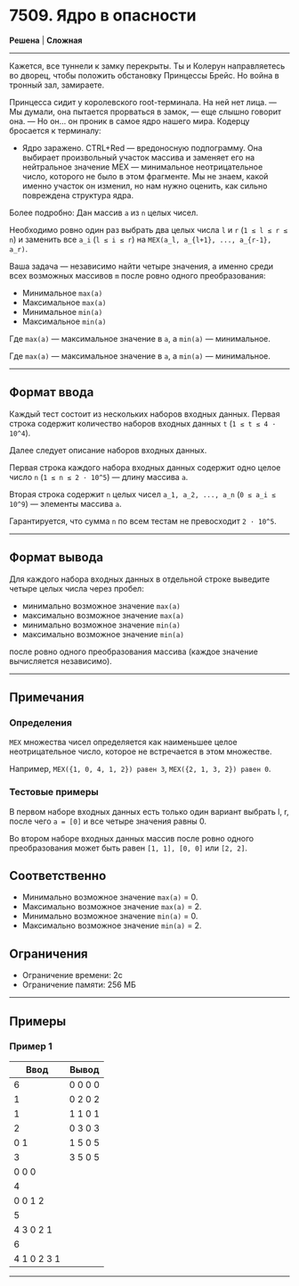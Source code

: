 # 7509. Ядро в опасности

**Решена** | **Сложная**

---

Кажется, все туннели к замку перекрыты. Ты и Колерун направляетесь во дворец, чтобы положить обстановку Принцессы Брейс. Но война в тронный зал, замираете.

Принцесса сидит у королевского root-терминала. На ней нет лица. — Мы думали, она пытается прорваться в замок, — еще слышно говорит она. — Но он… он проник в самое ядро нашего мира. Кодерцу бросается к терминалу:

- Ядро заражено. CTRL+Red — вредоносную подпограмму. Она выбирает произвольный участок массива и заменяет его на нейтральное значение МЕХ — минимальное неотрицательное число, которого не было в этом фрагменте. Мы не знаем, какой именно участок он изменил, но нам нужно оценить, как сильно повреждена структура ядра.

Более подробно:
Дан массив `a` из `n` целых чисел.

Необходимо ровно один раз выбрать два целых числа `l` и `r` (`1 ≤ l ≤ r ≤ n`) и заменить все `a_i` (`l ≤ i ≤ r`) на `MEX(a_l, a_{l+1}, ..., a_{r-1}, a_r)`.

Ваша задача — независимо найти четыре значения, а именно среди всех возможных массивов `m` после ровно одного преобразования:
- Минимальное `max(a)`
- Максимальное `max(a)`
- Минимальное `min(a)`
- Максимальное `min(a)`

Где `max(a)` — максимальное значение в `a`, а `min(a)` — минимальное.

Где `max(a)` — максимальное значение в `a`, а `min(a)` — минимальное.

---

## Формат ввода

Каждый тест состоит из нескольких наборов входных данных. Первая строка содержит количество наборов входных данных `t` (`1 ≤ t ≤ 4 · 10^4`).

Далее следует описание наборов входных данных.

Первая строка каждого набора входных данных содержит одно целое число `n` (`1 ≤ n ≤ 2 · 10^5`) — длину массива `a`.

Вторая строка содержит `n` целых чисел `a_1, a_2, ..., a_n` (`0 ≤ a_i ≤ 10^9`) — элементы массива `a`.

Гарантируется, что сумма `n` по всем тестам не превосходит `2 · 10^5`.

---

## Формат вывода

Для каждого набора входных данных в отдельной строке выведите четыре целых числа через пробел:
- минимально возможное значение `max(a)`
- максимально возможное значение `max(a)`
- минимально возможное значение `min(a)`
- максимально возможное значение `min(a)`

после ровно одного преобразования массива (каждое значение вычисляется независимо).

---

## Примечания

### Определения
`MEX` множества чисел определяется как наименьшее целое неотрицательное число, которое не встречается в этом множестве.

Например, `MEX({1, 0, 4, 1, 2}) равен 3`, `MEX({2, 1, 3, 2}) равен 0`.

### Тестовые примеры
В первом наборе входных данных есть только один вариант выбрать l, r, после чего `a = [0]` и все четыре значения равны 0.

Во втором наборе входных данных массив после ровно одного преобразования может быть равен `[1, 1], [0, 0]` или `[2, 2]`.

## Соответственно
- Минимально возможное значение `max(a)` = 0.
- Максимально возможное значение `max(a)` = 2.
- Минимально возможное значение `min(a)` = 0.
- Максимально возможное значение `min(a)` = 2.

## Ограничения
- Ограничение времени: 2c
- Ограничение памяти: 256 МБ


---

## Примеры

### Пример 1

| Ввод | Вывод |
|-------|--------|
| 6  |  0 0 0 0  |
|1  | 0 2 0 2 |
|1  | 1 1 0 1 |
|2  | 0 3 0 3 |
|0 1  |  1 5 0 5 |
|3  | 3 5 0 5 |
|0 0 0  |  |
|4  |  |
|0 0 1 2  |  |
|5  |  |
|4 3 0 2 1  |  |
|6  |  |
|4 1 0 2 3 1   |      |


---
